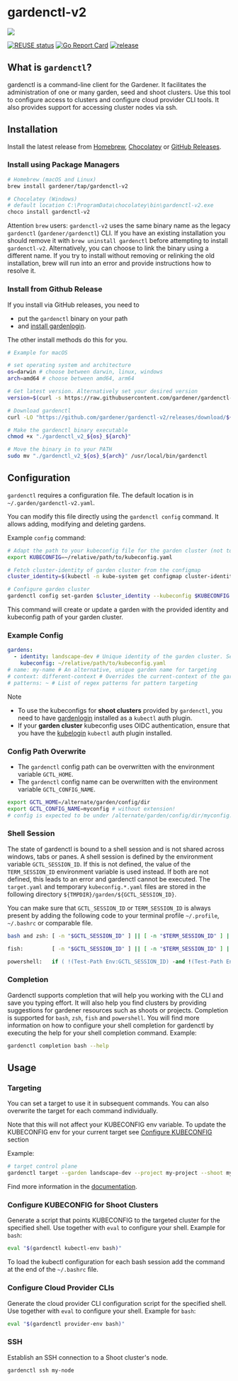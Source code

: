 # gardenctl-v2

![](logo/logo_gardener_cli_large.png)

[![REUSE status](https://api.reuse.software/badge/github.com/gardener/gardenctl-v2)](https://api.reuse.software/info/github.com/gardener/gardenctl-v2)
[![Go Report Card](https://goreportcard.com/badge/github.com/gardener/gardenctl-v2)](https://goreportcard.com/report/github.com/gardener/gardenctl-v2)
[![release](https://badge.fury.io/gh/gardener%2Fgardenctl-v2.svg)](https://badge.fury.io/gh/gardener%2Fgardenctl-v2)

## What is `gardenctl`?

gardenctl is a command-line client for the Gardener. It facilitates the administration of one or many garden, seed and shoot clusters. Use this tool to configure access to clusters and configure cloud provider CLI tools. It also provides support for accessing cluster nodes via ssh.

## Installation

Install the latest release from [Homebrew](https://brew.sh/), [Chocolatey](https://chocolatey.org/packages/gardenctl-v2) or [GitHub Releases](https://github.com/gardener/gardenctl-v2/releases).

### Install using Package Managers

```sh
# Homebrew (macOS and Linux)
brew install gardener/tap/gardenctl-v2

# Chocolatey (Windows)
# default location C:\ProgramData\chocolatey\bin\gardenctl-v2.exe
choco install gardenctl-v2
```

Attention `brew` users: `gardenctl-v2` uses the same binary name as the legacy `gardenctl` (`gardener/gardenctl`) CLI. If you have an existing installation you should remove it with `brew uninstall gardenctl` before attempting to install `gardenctl-v2`. Alternatively, you can choose to link the binary using a different name. If you try to install without removing or relinking the old installation, brew will run into an error and provide instructions how to resolve it.

### Install from Github Release

If you install via GitHub releases, you need to

- put the `gardenctl` binary on your path
- and [install gardenlogin](https://github.com/gardener/gardenlogin#installation).

The other install methods do this for you.

```bash
# Example for macOS

# set operating system and architecture
os=darwin # choose between darwin, linux, windows
arch=amd64 # choose between amd64, arm64

# Get latest version. Alternatively set your desired version
version=$(curl -s https://raw.githubusercontent.com/gardener/gardenctl-v2/master/LATEST)

# Download gardenctl
curl -LO "https://github.com/gardener/gardenctl-v2/releases/download/${version}/gardenctl_v2_${os}_${arch}"

# Make the gardenctl binary executable
chmod +x "./gardenctl_v2_${os}_${arch}"

# Move the binary in to your PATH
sudo mv "./gardenctl_v2_${os}_${arch}" /usr/local/bin/gardenctl
```

## Configuration

`gardenctl` requires a configuration file. The default location is in `~/.garden/gardenctl-v2.yaml`.

You can modify this file directly using the `gardenctl config` command. It allows adding, modifying and deleting gardens.

Example `config` command:

```bash
# Adapt the path to your kubeconfig file for the garden cluster (not to be mistaken with your shoot cluster)
export KUBECONFIG=~/relative/path/to/kubeconfig.yaml

# Fetch cluster-identity of garden cluster from the configmap
cluster_identity=$(kubectl -n kube-system get configmap cluster-identity -ojsonpath={.data.cluster-identity})

# Configure garden cluster
gardenctl config set-garden $cluster_identity --kubeconfig $KUBECONFIG
```

This command will create or update a garden with the provided identity and kubeconfig path of your garden cluster.

### Example Config

```yaml
gardens:
  - identity: landscape-dev # Unique identity of the garden cluster. See cluster-identity ConfigMap in kube-system namespace of the garden cluster
    kubeconfig: ~/relative/path/to/kubeconfig.yaml
# name: my-name # An alternative, unique garden name for targeting
# context: different-context # Overrides the current-context of the garden cluster kubeconfig
# patterns: ~ # List of regex patterns for pattern targeting
```

> [!NOTE]  
> - To use the kubeconfigs for **shoot clusters** provided by `gardenctl`, you need to have [gardenlogin](https://github.com/gardener/gardenlogin) installed as a `kubectl` auth plugin.
> - If your **garden cluster** kubeconfig uses OIDC authentication, ensure that you have the [kubelogin](https://github.com/int128/kubelogin) `kubectl` auth plugin installed.

### Config Path Overwrite

- The `gardenctl` config path can be overwritten with the environment variable `GCTL_HOME`.
- The `gardenctl` config name can be overwritten with the environment variable `GCTL_CONFIG_NAME`.

```bash
export GCTL_HOME=/alternate/garden/config/dir
export GCTL_CONFIG_NAME=myconfig # without extension!
# config is expected to be under /alternate/garden/config/dir/myconfig.yaml
```

### Shell Session

The state of gardenctl is bound to a shell session and is not shared across windows, tabs or panes.
A shell session is defined by the environment variable `GCTL_SESSION_ID`. If this is not defined,
the value of the `TERM_SESSION_ID` environment variable is used instead. If both are not defined,
this leads to an error and gardenctl cannot be executed. The `target.yaml` and temporary
`kubeconfig.*.yaml` files are stored in the following directory `${TMPDIR}/garden/${GCTL_SESSION_ID}`.

You can make sure that `GCTL_SESSION_ID` or `TERM_SESSION_ID` is always present by adding
the following code to your terminal profile `~/.profile`, `~/.bashrc` or comparable file.

```sh
bash and zsh: [ -n "$GCTL_SESSION_ID" ] || [ -n "$TERM_SESSION_ID" ] || export GCTL_SESSION_ID=$(uuidgen)
```

```sh
fish:         [ -n "$GCTL_SESSION_ID" ] || [ -n "$TERM_SESSION_ID" ] || set -gx GCTL_SESSION_ID (uuidgen)
```

```ps
powershell:   if ( !(Test-Path Env:GCTL_SESSION_ID) -and !(Test-Path Env:TERM_SESSION_ID) ) { $Env:GCTL_SESSION_ID = [guid]::NewGuid().ToString() }
```

### Completion

Gardenctl supports completion that will help you working with the CLI and save you typing effort.
It will also help you find clusters by providing suggestions for gardener resources such as shoots or projects.
Completion is supported for `bash`, `zsh`, `fish` and `powershell`.
You will find more information on how to configure your shell completion for gardenctl by executing the help for
your shell completion command. Example:

```bash
gardenctl completion bash --help
```

## Usage

### Targeting

You can set a target to use it in subsequent commands. You can also overwrite the target for each command individually.

Note that this will not affect your KUBECONFIG env variable. To update the KUBECONFIG env for your current target see [Configure KUBECONFIG](#configure-kubeconfig-for-shoot-clusters) section

Example:

```bash
# target control plane
gardenctl target --garden landscape-dev --project my-project --shoot my-shoot --control-plane
```

Find more information in the [documentation](docs/usage/targeting.md).

### Configure KUBECONFIG for Shoot Clusters

Generate a script that points KUBECONFIG to the targeted cluster for the specified shell. Use together with `eval` to configure your shell. Example for `bash`:

```bash
eval "$(gardenctl kubectl-env bash)"
```

To load the kubectl configuration for each bash session add the command at the end of the `~/.bashrc` file.

### Configure Cloud Provider CLIs

Generate the cloud provider CLI configuration script for the specified shell. Use together with `eval` to configure your shell. Example for `bash`:

```bash
eval "$(gardenctl provider-env bash)"
```

### SSH

Establish an SSH connection to a Shoot cluster's node.

```bash
gardenctl ssh my-node
```
